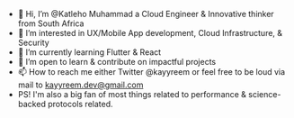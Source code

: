 - 👋 Hi, I’m @Katleho Muhammad a Cloud Engineer & Innovative thinker from South Africa
- 👀 I’m interested in UX/Mobile App development, Cloud Infrastructure, & Security
- 🌱 I’m currently learning Flutter & React
- 💞️ I’m open to learn & contribute on impactful projects 
- 📫 How to reach me either Twitter @kayyreem or feel free to be loud via mail to kayyreem.dev@gmail.com 
- PS! I'm also a big fan of most things related to performance & science-backed protocols related.
<!---
--->

